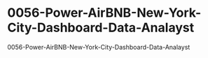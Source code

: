# 0056-Power-AirBNB-New-York-City-Dashboard-Data-Analayst
0056-Power-AirBNB-New-York-City-Dashboard-Data-Analayst
